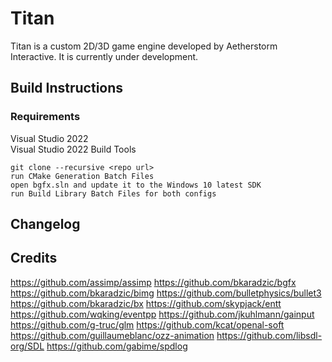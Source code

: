 # Titan
Titan is a custom 2D/3D game engine developed by Aetherstorm Interactive. It is currently under development.

## Build Instructions
### Requirements
Visual Studio 2022  
Visual Studio 2022 Build Tools

```
git clone --recursive <repo url>
run CMake Generation Batch Files
open bgfx.sln and update it to the Windows 10 latest SDK
run Build Library Batch Files for both configs
```

## Changelog

## Credits
https://github.com/assimp/assimp
https://github.com/bkaradzic/bgfx
https://github.com/bkaradzic/bimg
https://github.com/bulletphysics/bullet3
https://github.com/bkaradzic/bx
https://github.com/skypjack/entt
https://github.com/wqking/eventpp
https://github.com/jkuhlmann/gainput
https://github.com/g-truc/glm
https://github.com/kcat/openal-soft
https://github.com/guillaumeblanc/ozz-animation
https://github.com/libsdl-org/SDL
https://github.com/gabime/spdlog
